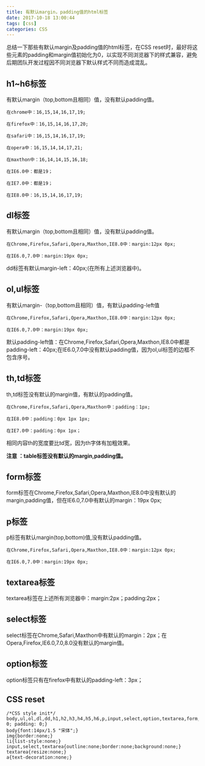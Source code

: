 ```yaml
---
title: 有默认margin，padding值的html标签
date: 2017-10-18 13:00:44
tags: [css]
categories: CSS
---
```

总结一下那些有默认margin及padding值的html标签，在CSS reset时，最好将这些元素的padding和margin值初始化为0，以实现不同浏览器下的样式兼容，避免后期团队开发过程因不同浏览器下默认样式不同而造成混乱。
<!--more-->
## h1~h6标签 ##
有默认margin（top,bottom且相同）值，没有默认padding值。

	在chrome中：16,15,14,16,17,19;
	
	在firefox中：16,15,14,16,17,20;
	
	在safari中：16,15,14,16,17,19;
	
	在opera中：16,15,14,14,17,21;
	
	在maxthon中：16,14,14,15,16,18;
	
	在IE6.0中：都是19；
	
	在IE7.0中：都是19；
	
	在IE8.0中：16,15,14,16,17,19;
## dl标签 ##
有默认margin（top,bottom且相同）值，没有默认padding值。
	
	在Chrome,Firefox,Safari,Opera,Maxthon,IE8.0中：margin:12px 0px;
	
	在IE6.0,7.0中：margin:19px 0px;

dd标签有默认margin-left：40px;(在所有上述浏览器中)。
## ol,ul标签 ##
有默认margin-（top,bottom且相同）值，有默认padding-left值

	在Chrome,Firefox,Safari,Opera,Maxthon,IE8.0中：margin:12px 0px;
	
	在IE6.0,7.0中：margin:19px 0px;
默认padding-left值：在Chrome,Firefox,Safari,Opera,Maxthon,IE8.0中都是padding-left：40px;在IE6.0,7.0中没有默认padding值，因为ol,ul标签的边框不包含序号。
## th,td标签 ##
th,td标签没有默认的margin值，有默认的padding值。

	在Chrome,Firefox,Safari,Opera,Maxthon中：padding：1px;
	
	在IE8.0中：padding：0px 1px 1px;
	
	在IE7.0中：padding：0px 1px；
相同内容th的宽度要比td宽，因为th字体有加粗效果。

**注意 ：table标签没有默认的margin,padding值。**
## form标签 ##
form标签在Chrome,Firefox,Safari,Opera,Maxthon,IE8.0中没有默认的margin,padding值，但在IE6.0,7.0中有默认的margin：19px 0px;
## p标签 ##
p标签有默认margin(top,bottom)值,没有默认padding值。

	在Chrome,Firefox,Safari,Opera,Maxthon,IE8.0中：margin:12px 0px;
	
	在IE6.0,7.0中：margin:19px 0px;
## textarea标签 ##
textarea标签在上述所有浏览器中：margin:2px；padding:2px；
## select标签 ##
select标签在Chrome,Safari,Maxthon中有默认的margin：2px；在Opera,Firefox,IE6.0,7.0,8.0没有默认的margin值。
## option标签 ##
option标签只有在firefox中有默认的padding-left：3px；

## CSS reset ##
	/*CSS style init*/
	body,ul,ol,dl,dd,h1,h2,h3,h4,h5,h6,p,input,select,option,textarea,form,th,td{margin: 0; padding: 0;}
	body{font:14px/1.5 "宋体";}
	img{border:none;}
	li{list-style:none;}
	input,select,textarea{outline:none;border:none;background:none;}
	textarea{resize:none;}
	a{text-decoration:none;}